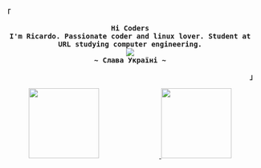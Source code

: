 
<p align="left"><strong><samp style="font-family: Roboto, sans-serif;">「</samp></strong></p>
  <p align="center">
    <samp>
      <b>
        Hi Coders
      <br>
        I'm Ricardo. Passionate coder and linux lover.
        Student at URL studying computer engineering.
      </b>
      <br>
        <image src="https://readme-typing-svg.herokuapp.com?font=Iosevka&size=16&color=F787DAFF&center=true&width=410&height=45&lines=Welcome+to+my+GitHub+profile!">
      <br>
      <b>
         ~ Слава Україні ~
      </b>
    </samp>
  </p>
<p align="right"><strong><samp style="font-family: Roboto, sans-serif;">」</samp></strong></p>


<p align="center">
  <a href="https://github.com/hayyrs66">
    <img height="140em" src="https://github-readme-stats.vercel.app/api/top-langs/?username=hayyrs66&layout=compact&theme=omni&custom_title=Used%20Languages&bg_color=0D1117&title_color=F787DAFF&text_color=FFFFFF&border_color=F787DAFF" style="margin-right: 120px;" />
    <img height="140em" src="https://github-readme-stats.vercel.app/api?username=hayyrs66&show_icons=true&count_private=true&hide=stars&bg_color=0D1117&title_color=F787DAFF&icon_color=F787DAFF&text_color=FFFFFF&border_color=F787DAFF&custom_title=GitHub%20Stats"/>
  </a>
</p>




